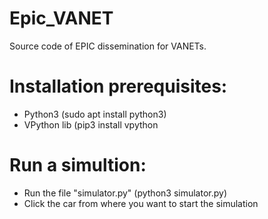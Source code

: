 # Epic_VANET
Source code of EPIC dissemination for VANETs.

# Installation prerequisites:
  - Python3 (sudo apt install python3)
  - VPython lib (pip3 install vpython
  
# Run a simultion:
  - Run the file "simulator.py" (python3 simulator.py)
  - Click the car from where you want to start the simulation
  
